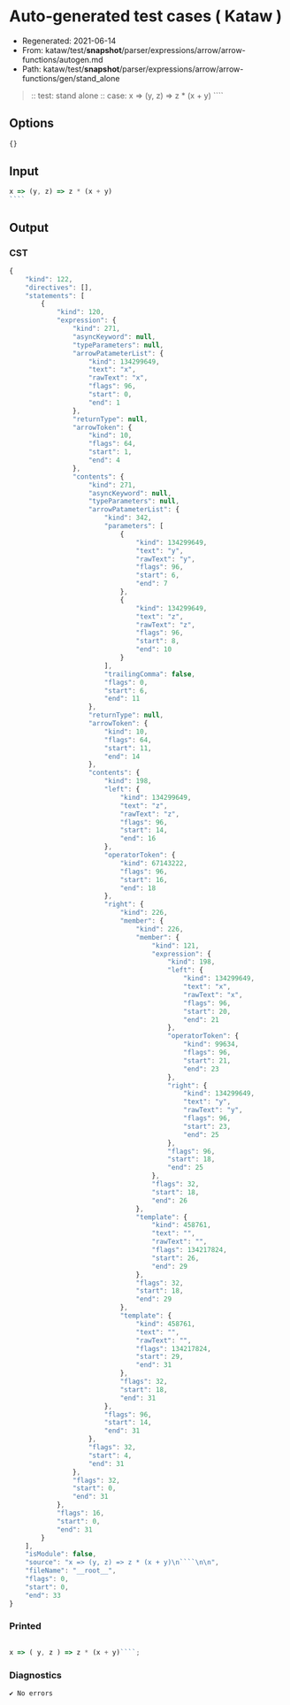 # Auto-generated test cases ( Kataw )
- Regenerated: 2021-06-14
- From: kataw/test/__snapshot__/parser/expressions/arrow/arrow-functions/autogen.md
- Path: kataw/test/__snapshot__/parser/expressions/arrow/arrow-functions/gen/stand_alone
> :: test: stand alone
> :: case: x => (y, z) => z * (x + y)
>          ````
>          
>          
## Options

`````js
{}
`````
## Input

`````js
x => (y, z) => z * (x + y)
````


`````
## Output

### CST

```javascript
{
    "kind": 122,
    "directives": [],
    "statements": [
        {
            "kind": 120,
            "expression": {
                "kind": 271,
                "asyncKeyword": null,
                "typeParameters": null,
                "arrowPatameterList": {
                    "kind": 134299649,
                    "text": "x",
                    "rawText": "x",
                    "flags": 96,
                    "start": 0,
                    "end": 1
                },
                "returnType": null,
                "arrowToken": {
                    "kind": 10,
                    "flags": 64,
                    "start": 1,
                    "end": 4
                },
                "contents": {
                    "kind": 271,
                    "asyncKeyword": null,
                    "typeParameters": null,
                    "arrowPatameterList": {
                        "kind": 342,
                        "parameters": [
                            {
                                "kind": 134299649,
                                "text": "y",
                                "rawText": "y",
                                "flags": 96,
                                "start": 6,
                                "end": 7
                            },
                            {
                                "kind": 134299649,
                                "text": "z",
                                "rawText": "z",
                                "flags": 96,
                                "start": 8,
                                "end": 10
                            }
                        ],
                        "trailingComma": false,
                        "flags": 0,
                        "start": 6,
                        "end": 11
                    },
                    "returnType": null,
                    "arrowToken": {
                        "kind": 10,
                        "flags": 64,
                        "start": 11,
                        "end": 14
                    },
                    "contents": {
                        "kind": 198,
                        "left": {
                            "kind": 134299649,
                            "text": "z",
                            "rawText": "z",
                            "flags": 96,
                            "start": 14,
                            "end": 16
                        },
                        "operatorToken": {
                            "kind": 67143222,
                            "flags": 96,
                            "start": 16,
                            "end": 18
                        },
                        "right": {
                            "kind": 226,
                            "member": {
                                "kind": 226,
                                "member": {
                                    "kind": 121,
                                    "expression": {
                                        "kind": 198,
                                        "left": {
                                            "kind": 134299649,
                                            "text": "x",
                                            "rawText": "x",
                                            "flags": 96,
                                            "start": 20,
                                            "end": 21
                                        },
                                        "operatorToken": {
                                            "kind": 99634,
                                            "flags": 96,
                                            "start": 21,
                                            "end": 23
                                        },
                                        "right": {
                                            "kind": 134299649,
                                            "text": "y",
                                            "rawText": "y",
                                            "flags": 96,
                                            "start": 23,
                                            "end": 25
                                        },
                                        "flags": 96,
                                        "start": 18,
                                        "end": 25
                                    },
                                    "flags": 32,
                                    "start": 18,
                                    "end": 26
                                },
                                "template": {
                                    "kind": 458761,
                                    "text": "",
                                    "rawText": "",
                                    "flags": 134217824,
                                    "start": 26,
                                    "end": 29
                                },
                                "flags": 32,
                                "start": 18,
                                "end": 29
                            },
                            "template": {
                                "kind": 458761,
                                "text": "",
                                "rawText": "",
                                "flags": 134217824,
                                "start": 29,
                                "end": 31
                            },
                            "flags": 32,
                            "start": 18,
                            "end": 31
                        },
                        "flags": 96,
                        "start": 14,
                        "end": 31
                    },
                    "flags": 32,
                    "start": 4,
                    "end": 31
                },
                "flags": 32,
                "start": 0,
                "end": 31
            },
            "flags": 16,
            "start": 0,
            "end": 31
        }
    ],
    "isModule": false,
    "source": "x => (y, z) => z * (x + y)\n````\n\n",
    "fileName": "__root__",
    "flags": 0,
    "start": 0,
    "end": 33
}
```

### Printed

```javascript

x => ( y, z ) => z * (x + y)````;

```

### Diagnostics

```javascript
✔ No errors
```

